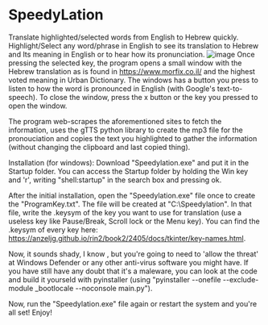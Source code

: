 # SpeedyLation
 Translate highlighted/selected words from English to Hebrew quickly.
 Highlight/Select any word/phrase in English to see its translation to Hebrew and Its meaning in English or to hear how its pronunciation.
 ![image](https://user-images.githubusercontent.com/106536344/201786714-c600e3d1-573b-481f-ba92-27a2a6458083.png)
 Once pressing the selected key, the program opens a small window with the Hebrew translation as is found in https://www.morfix.co.il/ and the highest voted meaning in Urban Dictionary.
 The windows has a button you press to listen to how the word is pronounced in English (with Google's text-to-speech).
 To close the window, press the x button or the key you pressed to open the window.
 
 The program web-scrapes the aforementioned sites to fetch the information, uses the gTTS python library to create the mp3 file for the pronouciation and copies the text you highlighted to gather the information (without changing the clipboard and last copied thing).
 
 Installation (for windows):
 Download "Speedylation.exe" and put it in the Startup folder.
 You can access the Startup folder by holding the Win key and 'r', writing "shell:startup" in the search box and pressing ok.
 
 After the initial installation, open the "Speedylation.exe" file once to create the "ProgramKey.txt". The file will be created at "C:\Speedylation".
 In that file, write the .keysym of the key you want to use for translation (use a useless key like Pause/Break, Scroll lock or the Menu key).
 You can find the .keysym of every key here: https://anzeljg.github.io/rin2/book2/2405/docs/tkinter/key-names.html.
 
 Now, it sounds shady, I know , but you're going to need to 'allow the threat' at Windows Defender or any other anti-virus software you might have.
 If you have still have any doubt that it's a maleware, you can look at the code and build it yourseld with pyinstaller (using "pyinstaller --onefile --exclude-module _bootlocale --noconsole main.py").
 
 Now, run the "Speedylation.exe" file again or restart the system and you're all set! Enjoy!
